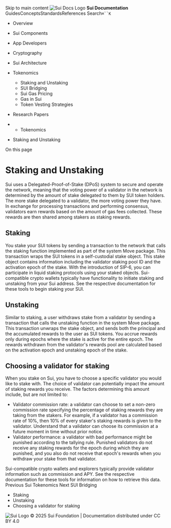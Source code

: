 Skip to main content
![Sui Docs Logo](https://docs.sui.io/img/sui-logo.svg)
**Sui Documentation**
GuidesConceptsStandardsReferences
Search`⌘``K`
  * Overview
  * Sui Components
  * App Developers
  * Cryptography
  * Sui Architecture
  * Tokenomics
    * Staking and Unstaking
    * SUI Bridging
    * Sui Gas Pricing
    * Gas in Sui
    * Token Vesting Strategies
  * Research Papers


  *   * Tokenomics
  * Staking and Unstaking


On this page
# Staking and Unstaking
Sui uses a Delegated-Proof-of-Stake (DPoS) system to secure and operate the network, meaning that the voting power of a validator in the network is determined by the amount of stake delegated to them by SUI token holders. The more stake delegated to a validator, the more voting power they have. In exchange for processing transactions and performing consensus, validators earn rewards based on the amount of gas fees collected. These rewards are then shared among stakers as staking rewards.
## Staking​
You stake your SUI tokens by sending a transaction to the network that calls the staking function implemented as part of the system Move package. This transaction wraps the SUI tokens in a self-custodial stake object. This stake object contains information including the validator staking pool ID and the activation epoch of the stake. With the introduction of SIP-6, you can participate in liquid staking protocols using your staked objects.
Sui-compatible crypto wallets typically have functionality to initiate staking and unstaking from your Sui address. See the respective documentation for these tools to begin staking your SUI.
## Unstaking​
Similar to staking, a user withdraws stake from a validator by sending a transaction that calls the unstaking function in the system Move package. This transaction unwraps the stake object, and sends both the principal and the accumulated rewards to the user as SUI tokens. You accrue rewards only during epochs where the stake is active for the entire epoch. The rewards withdrawn from the validator's rewards pool are calculated based on the activation epoch and unstaking epoch of the stake.
## Choosing a validator for staking​
When you stake on Sui, you have to choose a specific validator you would like to stake with. The choice of validator can potentially impact the amount of staking rewards you receive. The factors determining this amount include, but are not limited to:
  * Validator commission rate: a validator can choose to set a non-zero commission rate specifying the percentage of staking rewards they are taking from the stakers. For example, if a validator has a commission rate of 10%, then 10% of every staker's staking rewards is given to the validator. Understand that a validator can choose its commission at a future moment in time without prior notice.
  * Validator performance: a validator with bad performance might be punished according to the tallying rule. Punished validators do not receive any staking rewards for the epoch during which they are punished, and you also do not receive that epoch's rewards when you withdraw your stake from that validator.


Sui-compatible crypto wallets and explorers typically provide validator information such as commission and APY. See the respective documentation for these tools for information on how to retrieve this data.
Previous
Sui Tokenomics
Next
SUI Bridging
  * Staking
  * Unstaking
  * Choosing a validator for staking


![Sui Logo](https://docs.sui.io/img/sui-logo-footer.svg)
© 2025 Sui Foundation | Documentation distributed under CC BY 4.0
